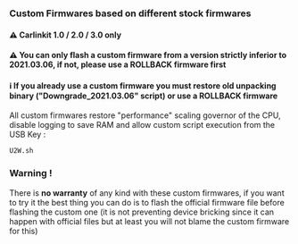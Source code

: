 ### Custom Firmwares based on different stock firmwares

#### ⚠️ Carlinkit 1.0 / 2.0 / 3.0 only

#### ⚠️ You can only flash a custom firmware from a version strictly inferior to 2021.03.06, if not, please use a ROLLBACK firmware first

#### ℹ️ If you already use a custom firmware you must restore old unpacking binary ("Downgrade_2021.03.06" script) or use a ROLLBACK firmware

All custom firmwares restore "performance" scaling governor of the CPU, disable logging to save RAM and allow custom script execution from the USB Key :

    U2W.sh

### Warning !

There is **no warranty** of any kind with these custom firmwares, if you want to try it the best thing you can do is to flash the official firmware file before flashing the custom one (it is not preventing device bricking since it can happen with official files but at least you will not blame the custom firmware for this)